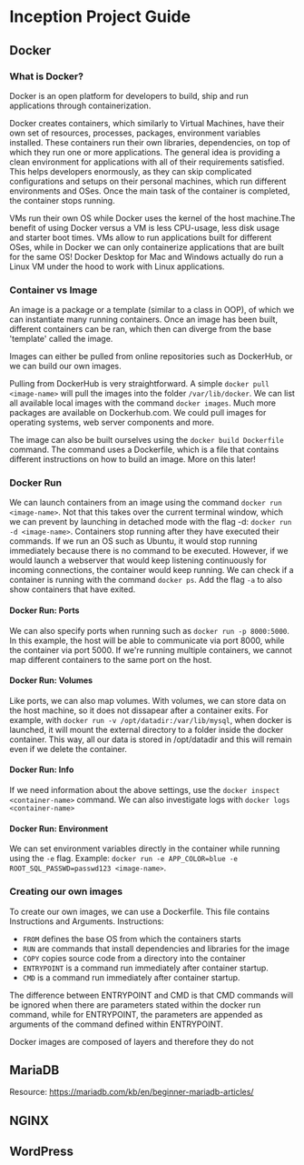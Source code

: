 # Inception Project Guide

## Docker
### What is Docker?
Docker is an open platform for developers to build, ship and run applications through containerization.

Docker creates containers, which similarly to Virtual Machines, have their own set of resources, processes, packages, environment variables installed. These containers run their own libraries, dependencies, on top of which they run one or more applications. The general idea is providing a clean environment for applications with all of their requirements satisfied. This helps developers enormously, as they can skip complicated configurations and setups on their personal machines, which run different environments and OSes. Once the main task of the container is completed, the container stops running.

VMs run their own OS while Docker uses the kernel of the host machine.The benefit of using Docker versus a VM is less CPU-usage, less disk usage and starter boot times. VMs allow to run applications built for different OSes, while in Docker we can only containerize applications that are built for the same OS! Docker Desktop for Mac and Windows actually do run a Linux VM under the hood to work with Linux applications. 

### Container vs Image
An image is a package or a template (similar to a class in OOP), of which we can instantiate many running containers. Once an image has been built, different containers can be ran, which then can diverge from the base 'template' called the image. 

Images can either be pulled from online repositories such as DockerHub, or we can build our own images. 

Pulling from DockerHub is very straightforward. A simple `docker pull <image-name>` will pull the images into the folder `/var/lib/docker`. We can list all available local images with the command `docker images`. Much more packages are available on Dockerhub.com. We could pull images for operating systems, web server components and more.

The image can also be built ourselves using the `docker build Dockerfile` command. The command uses a Dockerfile, which is a file that contains different instructions on how to build an image. More on this later!

### Docker Run
We can launch containers from an image using the command `docker run <image-name>`. Not that this takes over the current terminal window, which we can prevent by launching in detached mode with the flag -d: `docker run -d <image-name>`. Containers stop running after they have executed their commands. If we run an OS such as Ubuntu, it would stop running immediately because there is no command to be executed. However, if we would launch a webserver that would keep listening continuously for incoming connections, the container would keep running. We can check if a container is running with the command `docker ps`. Add the flag `-a` to also show containers that have exited.

#### Docker Run: Ports
We can also specify ports when running such as `docker run -p 8000:5000`. In this example, the host will be able to communicate via port 8000, while the container via  port 5000. If we're running multiple containers, we cannot map different containers to the same port on the host. 

#### Docker Run: Volumes
Like ports, we can also map volumes. With volumes, we can store data on the host machine, so it does not dissapear after a container exits. For example, with `docker run -v /opt/datadir:/var/lib/mysql`, when docker is launched, it will mount the external directory to a folder inside the docker container. This way, all our data is stored in /opt/datadir and this will remain even if we delete the container.

#### Docker Run: Info
If we need information about the above settings, use the `docker inspect <container-name>` command. We can also investigate logs with `docker logs <container-name>`

#### Docker Run: Environment
We can set environment variables directly in the container while running using the `-e` flag. Example: `docker run -e APP_COLOR=blue -e ROOT_SQL_PASSWD=passwd123 <image-name>`.

### Creating our own images
To create our own images, we can use a Dockerfile. This file contains Instructions and Arguments.
Instructions:
- `FROM` defines the base OS from which the containers starts
- `RUN` are commands that install dependencies and libraries for the image
- `COPY` copies source code from a directory into the container
- `ENTRYPOINT` is a command run immediately after container startup.
- `CMD` is a command run immediately after container startup.

The difference between ENTRYPOINT and CMD is that CMD commands will be ignored when there are parameters stated within the docker run command, while for ENTRYPOINT, the parameters are appended as arguments of the command defined within ENTRYPOINT.

Docker images are composed of layers and therefore they do not 

## MariaDB
Resource: https://mariadb.com/kb/en/beginner-mariadb-articles/

## NGINX

## WordPress